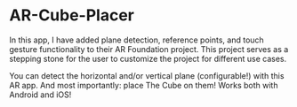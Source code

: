 # AR-Cube-Placer
In this app, I have added plane detection, reference points, and touch gesture functionality to their AR Foundation project. This project serves as a stepping stone for the user to customize the project for different use cases.

You can detect the horizontal and/or vertical plane (configurable!) with this AR app. 
And most importantly: place The Cube on them! 
Works both with Android and iOS! 
